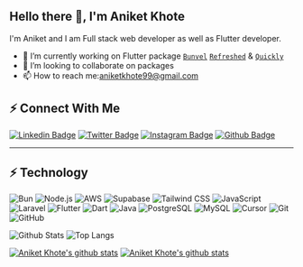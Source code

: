 ## Hello there  👋, I'm Aniket Khote

I'm Aniket and I am Full stack web developer as well as Flutter developer.

* 🔭 I’m currently working on Flutter package [`Bunvel`](https://github.com/bunvel/bunvel) [`Refreshed`](https://pub.dev/packages/refreshed) & [`Quickly`](https://pub.dev/packages/quickly)
* 👯 I’m looking to collaborate on packages
* 📫 How to reach me:aniketkhote99@gmail.com

##  ⚡ Connect With Me

[![Linkedin Badge](https://img.shields.io/badge/-aniketkhote-blue?style=flat-square&logo=Linkedin&logoColor=white&link=https://www.linkedin.com/in/aniket-khote/)](https://www.linkedin.com/in/aniket-khote/)
[![Twitter Badge](https://img.shields.io/badge/-aniketkhote99-blue?style=flat-square&logo=twitter&logoColor=white&link=https://twitter.com/aniketkhote99/)](https://twitter.com/aniketkhote99)
[![Instagram Badge](https://img.shields.io/badge/-aniket.khote-purple?style=flat-square&logo=instagram&logoColor=white&link=https://instagram.com/aniket.khote/)](https://instagram.com/aniket.khote)
[![Github Badge](https://img.shields.io/badge/-Aniketkhote-black?style=flat-square&logo=github&logoColor=white&link=https://github.com/Aniketkhote/)](https://github.com/Aniketkhote)

***

## ⚡ Technology

![Bun](https://img.shields.io/badge/-Bun-181717?style=flat-square&logo=bun)
![Node.js](https://img.shields.io/badge/-Node.js-181717?style=flat-square&logo=node.js)
![AWS](https://img.shields.io/badge/-AWS-181717?style=flat-square&logo=amazon-aws)
![Supabase](https://img.shields.io/badge/-Supabase-181717?style=flat-square&logo=supabase)
![Tailwind CSS](https://img.shields.io/badge/-Tailwind-181717?style=flat-square&logo=tailwind-css)
![JavaScript](https://img.shields.io/badge/-JavaScript-181717?style=flat-square&logo=javascript)
![Laravel](https://img.shields.io/badge/-laravel-181717?style=flat-square&logo=laravel)
![Flutter](https://img.shields.io/badge/-flutter-181717?style=flat-square&logo=flutter)
![Dart](https://img.shields.io/badge/-dart-181717?style=flat-square&logo=dart)
![Java](https://img.shields.io/badge/-java-181717?style=flat-square&logo=java)
![PostgreSQL](https://img.shields.io/badge/-PostgreSQL-181717?style=flat-square&logo=postgresql)
![MySQL](https://img.shields.io/badge/-MySQL-181717?style=flat-square&logo=mysql)
![Cursor](https://img.shields.io/badge/-Cursor-181717?style=flat-square&logo=cursor)
![Git](https://img.shields.io/badge/-Git-181717?style=flat-square&logo=git)
![GitHub](https://img.shields.io/badge/-GitHub-181717?style=flat-square&logo=github)



![Github Stats](https://github-readme-stats.vercel.app/api?username=Aniketkhote&count_private=true&show_icons=true&include_all_commits=true&theme=dark)
![Top Langs](https://github-readme-stats.vercel.app/api/top-langs/?username=Aniketkhote&hide=TeX&layout=compact&theme=dark)

[![Aniket Khote's github stats](https://github-readme-stats.vercel.app/api/pin/?username=Aniketkhote&repo=Quickly&theme=dark)](https://github.com/Aniketkhote/Quickly)
[![Aniket Khote's github stats](https://github-readme-stats.vercel.app/api/pin/?username=Aniketkhote&repo=refreshed&theme=dark)](https://github.com/Aniketkhote/refreshed)
